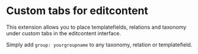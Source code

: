 Custom tabs for editcontent
======================

This extension allows you to place templatefields, relations and taxonomy under custom tabs in the editcontent interface.

Simply add `group: yourgroupname` to any taxonomy, relation or templatefield.
